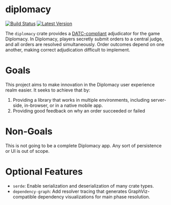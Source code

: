 # diplomacy

[![Build Status](https://github.com/TedDriggs/diplomacy/workflows/CI/badge.svg)](https://github.com/TedDriggs/diplomacy/actions)
[![Latest Version](https://img.shields.io/crates/v/diplomacy.svg)](https://crates.io/crates/diplomacy)

The `diplomacy` crate provides a [DATC-compliant](https://webdiplomacy.net/doc/DATC_v3_0.html) adjudicator for the game Diplomacy.
In Diplomacy, players secretly submit orders to a central judge, and all orders are resolved simultaneously.
Order outcomes depend on one another, making correct adjudication difficult to implement.

# Goals

This project aims to make innovation in the Diplomacy user experience realm easier.
It seeks to achieve that by:

1. Providing a library that works in multiple environments, including server-side, in-browser, or in a native mobile app.
2. Providing good feedback on why an order succeeded or failed

# Non-Goals

This is not going to be a complete Diplomacy app.
Any sort of persistence or UI is out of scope.

# Optional Features

-   `serde`: Enable serialization and deserialization of many crate types.
-   `dependency-graph`: Add resolver tracing that generates GraphViz-compatible dependency visualizations for main phase resolution.
